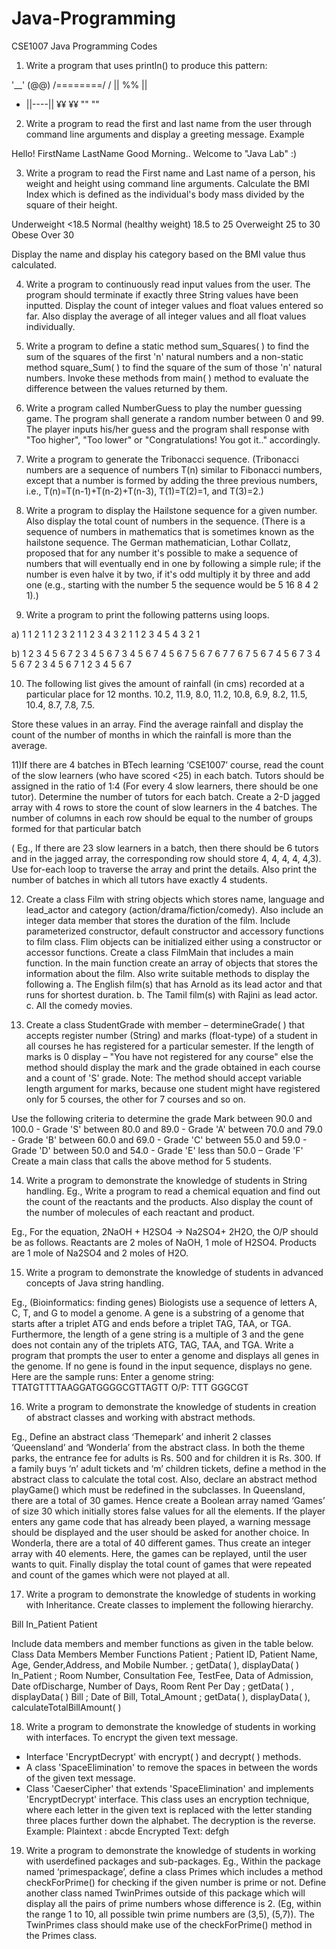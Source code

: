 # Java-Programming
CSE1007 Java Programming Codes

1) Write a program that uses println() to produce this pattern:

 '__'
 (@@)
 /========\/
 / || %% ||
* ||----||
 ¥¥ ¥¥
 "" ""
 
2) Write a program to read the first and last name from the user through command line
arguments and display a greeting message.
Example

Hello!
 FirstName LastName
 Good Morning.. Welcome to "Java Lab" :)
 
3) Write a program to read the First name and Last name of a person, his weight and
height using command line arguments. Calculate the BMI Index which is defined as
the individual's body mass divided by the square of their height.

Underweight <18.5
Normal (healthy weight) 18.5 to 25
Overweight 25 to 30
Obese Over 30

Display the name and display his category based on the BMI value thus calculated.

4) Write a program to continuously read input values from the user. The program
should terminate if exactly three String values have been inputted. Display the count
of integer values and float values entered so far. Also display the average of all
integer values and all float values individually.

5) Write a program to define a static method sum_Squares( ) to find the sum of the
squares of the first 'n' natural numbers and a non-static method square_Sum( ) to
find the square of the sum of those 'n' natural numbers. Invoke these methods from
main( ) method to evaluate the difference between the values returned by them.

6) Write a program called NumberGuess to play the number guessing game. The
program shall generate a random number between 0 and 99. The player inputs
his/her guess and the program shall response with "Too higher", "Too lower" or
"Congratulations! You got it.." accordingly.

7) Write a program to generate the Tribonacci sequence.
(Tribonacci numbers are a sequence of numbers T(n) similar to Fibonacci numbers,
except that a number is formed by adding the three previous numbers, i.e.,
T(n)=T(n-1)+T(n-2)+T(n-3), T(1)=T(2)=1, and T(3)=2.)

8) Write a program to display the Hailstone sequence for a given number. Also display
the total count of numbers in the sequence.
(There is a sequence of numbers in mathematics that is sometimes known as the
hailstone sequence. The German mathematician, Lothar Collatz, proposed that for
any number it's possible to make a sequence of numbers that will eventually end in
one by following a simple rule; if the number is even halve it by two, if it's odd
multiply it by three and add one (e.g., starting with the number 5 the sequence
would be 5 16 8 4 2 1).)

9) Write a program to print the following patterns using loops.

a)
 1
 1 2 1
 1 2 3 2 1
 1 2 3 4 3 2 1
 1 2 3 4 5 4 3 2 1

b)
 1 2 3 4 5 6 7
 2 3 4 5 6 7
 3 4 5 6 7
 4 5 6 7
 5 6 7
 6 7
 7
 6 7
 5 6 7
 4 5 6 7
 3 4 5 6 7
 2 3 4 5 6 7
 1 2 3 4 5 6 7 

10) The following list gives the amount of rainfall (in cms) recorded at a particular place
for 12 months.
10.2, 11.9, 8.0, 11.2, 10.8, 6.9, 8.2, 11.5, 10.4, 8.7, 7.8, 7.5.

Store these values in an array. Find the average rainfall and display the count of the
number of months in which the rainfall is more than the average.

11)If there are 4 batches in BTech learning ‘CSE1007’ course, read the count of the
slow learners (who have scored <25) in each batch. Tutors should be assigned in the
ratio of 1:4 (For every 4 slow learners, there should be one tutor). Determine the
number of tutors for each batch. Create a 2-D jagged array with 4 rows to store the
count of slow learners in the 4 batches. The number of columns in each row should
be equal to the number of groups formed for that particular batch 

( Eg., If there are
23 slow learners in a batch, then there should be 6 tutors and in the jagged array,
the corresponding row should store 4, 4, 4, 4, 4,3). Use for-each loop to traverse
the array and print the details. Also print the number of batches in which all tutors
have exactly 4 students.

12) Create a class Film with string objects which stores name, language and lead_actor
and category (action/drama/fiction/comedy). Also include an integer data member
that stores the duration of the film. Include parameterized constructor, default
constructor and accessory functions to film class. Flim objects can be initialized either
using a constructor or accessor functions. Create a class FilmMain that includes a
main function. In the main function create an array of objects that stores the
information about the film. Also write suitable methods to display the following
a. The English film(s) that has Arnold as its lead actor and that runs for shortest
duration.
b. The Tamil film(s) with Rajini as lead actor.
c. All the comedy movies.

13) Create a class StudentGrade with member –
determineGrade( ) that accepts register number (String) and marks (float-type) of a
student in all courses he has registered for a particular semester. If the length of
marks is 0 display – "You have not registered for any course" else the method should
display the mark and the grade obtained in each course and a count of 'S' grade.
Note: The method should accept variable length argument for marks, because
one student might have registered only for 5 courses, the other for 7 courses and
so on.

Use the following criteria to determine the grade
Mark between 90.0 and 100.0 - Grade 'S'
 between 80.0 and 89.0 - Grade 'A'
 between 70.0 and 79.0 - Grade 'B'
 between 60.0 and 69.0 - Grade 'C'
 between 55.0 and 59.0 - Grade 'D'
 between 50.0 and 54.0 - Grade 'E'
 less than 50.0 – Grade 'F'
Create a main class that calls the above method for 5 students. 

14) Write a program to demonstrate the knowledge of students in String handling.
Eg., Write a program to read a chemical equation and find out the count of the
reactants and the products. Also display the count of the number of molecules of
each reactant and product.

Eg., For the equation, 2NaOH + H2SO4 -> Na2SO4+ 2H2O, the O/P should be as
follows.
 Reactants are 2 moles of NaOH, 1 mole of H2SO4.
 Products are 1 mole of Na2SO4 and 2 moles of H2O.

15) Write a program to demonstrate the knowledge of students in advanced concepts of
Java string handling.

Eg., (Bioinformatics: finding genes) Biologists use a sequence of letters A, C, T, and
G to model a genome. A gene is a substring of a genome that starts after a triplet
ATG and ends before a triplet TAG, TAA, or TGA. Furthermore, the length of a gene
string is a multiple of 3 and the gene does not contain any of the triplets ATG, TAG,
TAA, and TGA. Write a program that prompts the user to enter a genome and
displays all genes in the genome. If no gene is found in the input sequence, displays
no gene. Here are the sample runs:
Enter a genome string: TTATGTTTTAAGGATGGGGCGTTAGTT
O/P: TTT
 GGGCGT

16) Write a program to demonstrate the knowledge of students in creation of abstract
classes and working with abstract methods.

Eg., Define an abstract class ‘Themepark’ and inherit 2 classes ‘Queensland’ and
‘Wonderla’ from the abstract class. In both the theme parks, the entrance fee for
adults is Rs. 500 and for children it is Rs. 300. If a family buys ‘n’ adult tickets and ‘m’
children tickets, define a method in the abstract class to calculate the total cost. Also,
declare an abstract method playGame() which must be redefined in the subclasses.
In Queensland, there are a total of 30 games. Hence create a Boolean array named
‘Games’ of size 30 which initially stores false values for all the elements. If the player
enters any game code that has already been played, a warning message should be
displayed and the user should be asked for another choice. In Wonderla, there are a
total of 40 different games. Thus create an integer array with 40 elements. Here, the
games can be replayed, until the user wants to quit. Finally display the total count of
games that were repeated and count of the games which were not played at all.

17) Write a program to demonstrate the knowledge of students in working with
Inheritance. Create classes to implement the following hierarchy.

Bill
In_Patient
Patient

Include data members and member functions as given in the table below.
Class Data Members Member Functions
Patient ; Patient ID, Patient Name, Age, Gender,Address, and Mobile Number. ; getData( ), displayData( )
In_Patient ; Room Number, Consultation Fee, TestFee, Data of Admission, Date ofDischarge, Number of Days, Room Rent Per Day ; 
getData( ) , displayData( )
Bill ; Date of Bill, Total_Amount ; getData( ), displayData( ), calculateTotalBillAmount( )

18) Write a program to demonstrate the knowledge of students in working with
interfaces. To encrypt the given text message.
- Interface 'EncryptDecrypt' with encrypt( ) and decrypt( ) methods.
- A class 'SpaceElimination' to remove the spaces in between the words of
the given text message.
- Class 'CaeserCipher' that extends 'SpaceElimination' and implements
'EncryptDecrypt' interface.
This class uses an encryption technique, where each letter in the given
text is replaced with the letter standing three places further down the
alphabet. The decryption is the reverse.
Example:
Plaintext : abcde
Encrypted Text: defgh

19) Write a program to demonstrate the knowledge of students in working with userdefined packages and sub-packages.
Eg., Within the package named ‘primespackage’, define a class Primes which includes a
method checkForPrime() for checking if the given number is prime or not. Define
another class named TwinPrimes outside of this package which will display all the pairs
of prime numbers whose difference is 2. (Eg, within the range 1 to 10, all possible twin
prime numbers are (3,5), (5,7)). The TwinPrimes class should make use of the
checkForPrime() method in the Primes class.
